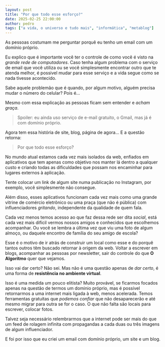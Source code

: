 ```yaml
---
layout: post
title: "Por que todo esse esforço?"
date: 2025-02-25 22:00:00
author: pedro
tags: ["a vida, o universo e tudo mais", "informática", "metablog"]
---
```

As pessoas costumam me perguntar porquê eu tenho um email com um domínio próprio. 

Eu explico que é importante você ter o controle de como você é visto na *grande rede de computadores*. Caso tenha algum problema com o serviço de email que você utiliza ou se você simplesmente encontrar outro que te atenda melhor, é possivel mudar para esse serviço e a vida segue como se nada tivesse acontecido.  

Sabe aquele problemão que é quando, por algum motivo, alguém precisa mudar o número do celular? Pois é...  

Mesmo com essa explicação as pessoas ficam sem entender e *acham graça*.

>Spoiler: eu ainda uso serviço de e-mail gratuito, o Gmail, mas já é com domínio próprio.  

Agora tem essa história de site, blog, página de agora... E a questão retorna:  

<blockquote class="citacao">Por que todo esse esforço?</blockquote>

No mundo atual estamos cada vez mais isolados da web, enfiados em aplicativos que tem apenas como objetivo nos manter lá dentro a qualquer custo e criando todas as dificuldades que possam nos encaminhar para lugares externos à aplicação.

Tente colocar um link de algum site numa publicação no Instagram, por exemplo, você simplesmente não consegue.  

Além disso, esses aplicativos funcionam cada vez mais como uma grande vitrine de comércio eletrônico ou uma praça (que não é pública) com influenciadores *gritando*, independente da qualidade de quem fala.  

Cada vez menos temos acesso ao que faz dessa rede ser dita *social*, está cada vez mais difícil vermos nossos amigos e conhecidos que escolhemos acompanhar. Ou você se lembra a última vez que viu uma foto de algum almoço, ou daquele encontro de família do seu amigo de escola?  

Esse é o motivo de ir atrás de construir um local como esse e do porquê tantos outros têm buscado retornar à origem da web. Voltar a escrever em blogs, acompanhar as pessoas por newsletter, sair do controle do que **O Algoritmo** quer que vejamos.  

Isso vai dar certo? Não sei. Mas não é uma questão apenas de *dar certo*, é uma forma de **resistência no ambiente virtual**.

Isso é uma medida um pouco elitista? Muito provável, se ficarmos focados apenas na questão de termos um dominio próprio, mas é possível retornarmos a uma internet mais ligada à web, menos acelerada. Temos ferramentas gratuitas que *podemos confiar* que não desaparecerão e até mesmo migrar para outra se for o caso. O que não falta são locais para escrever, colocar fotos.  

Talvez seja necessário relembrarmos que a internet pode ser mais do que um feed de rolagem infinita com propagandas a cada duas ou três imagens de algum influenciador.

E foi por isso que eu criei um email com domínio próprio, um site e um blog.
